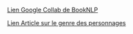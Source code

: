 [Lien Google Collab de BookNLP](https://colab.research.google.com/drive/1XV5GsVUF21x38vg5rLWjj2W7Ieb7q3X7)

[Lien Article sur le genre des personnages](https://ceur-ws.org/Vol-3558/paper2449.pdf)
